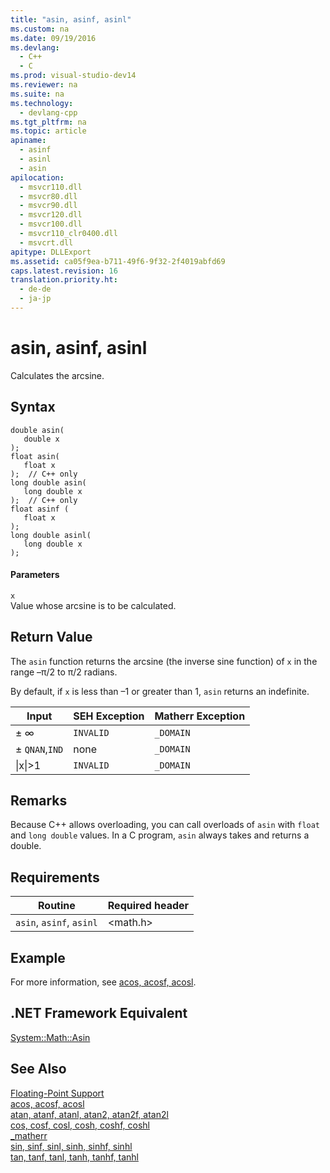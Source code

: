 ```yaml
---
title: "asin, asinf, asinl"
ms.custom: na
ms.date: 09/19/2016
ms.devlang: 
  - C++
  - C
ms.prod: visual-studio-dev14
ms.reviewer: na
ms.suite: na
ms.technology: 
  - devlang-cpp
ms.tgt_pltfrm: na
ms.topic: article
apiname: 
  - asinf
  - asinl
  - asin
apilocation: 
  - msvcr110.dll
  - msvcr80.dll
  - msvcr90.dll
  - msvcr120.dll
  - msvcr100.dll
  - msvcr110_clr0400.dll
  - msvcrt.dll
apitype: DLLExport
ms.assetid: ca05f9ea-b711-49f6-9f32-2f4019abfd69
caps.latest.revision: 16
translation.priority.ht: 
  - de-de
  - ja-jp
---
```

# asin, asinf, asinl
Calculates the arcsine.  
  
## Syntax  
  
```  
double asin(   
   double x   
);  
float asin(  
   float x  
);  // C++ only  
long double asin(  
   long double x  
);  // C++ only  
float asinf (   
   float x   
);  
long double asinl(  
   long double x  
);  
```  
  
#### Parameters  
 `x`  
 Value whose arcsine is to be calculated.  
  
## Return Value  
 The `asin` function returns the arcsine (the inverse sine function) of `x` in the range –π/2 to π/2 radians.  
  
 By default, if `x` is less than –1 or greater than 1, `asin` returns an indefinite.  
  
|Input|SEH Exception|Matherr Exception|  
|-----------|-------------------|-----------------------|  
|± ∞|`INVALID`|`_DOMAIN`|  
|± `QNAN`,`IND`|none|`_DOMAIN`|  
|&#124;x&#124;>1|`INVALID`|`_DOMAIN`|  
  
## Remarks  
 Because C++ allows overloading, you can call overloads of `asin` with `float` and `long double` values. In a C program, `asin` always takes and returns a double.  
  
## Requirements  
  
|Routine|Required header|  
|-------------|---------------------|  
|`asin`, `asinf`, `asinl`|<math.h>|  
  
## Example  
 For more information, see [acos, acosf, acosl](../vs140/acos--acosf--acosl.md).  
  
## .NET Framework Equivalent  
 [System::Math::Asin](https://msdn.microsoft.com/en-us/library/system.math.asin.aspx)  
  
## See Also  
 [Floating-Point Support](../vs140/Floating-Point-Support.md)   
 [acos, acosf, acosl](../vs140/acos--acosf--acosl.md)   
 [atan, atanf, atanl, atan2, atan2f, atan2l](../vs140/atan--atanf--atanl--atan2--atan2f--atan2l.md)   
 [cos, cosf, cosl, cosh, coshf, coshl](../vs140/cos--cosf--cosl--cosh--coshf--coshl.md)   
 [_matherr](../vs140/_matherr.md)   
 [sin, sinf, sinl, sinh, sinhf, sinhl](../vs140/sin--sinf--sinl--sinh--sinhf--sinhl.md)   
 [tan, tanf, tanl, tanh, tanhf, tanhl](../vs140/tan--tanf--tanl--tanh--tanhf--tanhl.md)